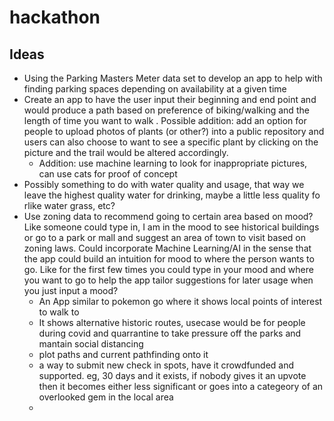 # hackathon
## Ideas
* Using the Parking Masters Meter data set to develop an app to help with finding parking spaces depending on availability at a given time
* Create an app to have the user input their beginning and end point and would produce a path based on preference of biking/walking and the length of time you want to walk . Possible addition: add an option for people to upload photos of plants (or other?) into a public repository and users can also choose to want to see a specific plant by clicking on the picture and the trail would be altered accordingly.
    * Addition: use machine learning to look for inappropriate pictures, can use cats for proof of concept
* Possibly something to do with water quality and usage, that way we leave the highest quality water for drinking, maybe a little less quality fo rlike water grass, etc?
* Use zoning data to recommend going to certain area based on mood? Like someone could type in, I am in the mood to see historical buildings or go to  a park or mall and suggest an area of town to visit based on zoning laws. Could incorporate Machine Learning/AI in the sense that the app could build an intuition for mood to where the person wants to go. Like for the first few times you could type in your mood and where you want to go to help the app tailor suggestions for later usage when you just input a mood?
    * An App similar to pokemon go where it shows local points of interest to walk to
    * It shows alternative historic routes, usecase would be for people during covid and quarrantine to take pressure off the parks and mantain social distancing
    * plot paths and current pathfinding onto it
    * a way to submit new check in spots, have it crowdfunded and supported. eg, 30 days and it exists, if nobody gives it an upvote then it becomes either less significant or goes into a categeory of an overlooked gem in the local area
    * 